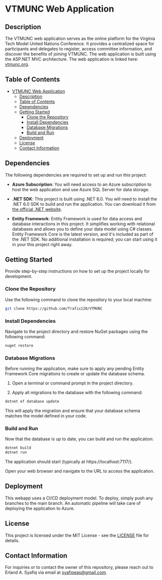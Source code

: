 # VTMUNC Web Application

## Description

The VTMUNC web application serves as the online platform for the Virginia Tech Model United Nations Conference. It provides a centralized space for participants and delegates to register, access committee information, and discover the benefits of joining VTMUNC. The web application is built using the ASP.NET MVC architecture. The web application is linked here: [vtmunc.org](https://vtmunc.org).

## Table of Contents

- [VTMUNC Web Application](#vtmunc-web-application)
  - [Description](#description)
  - [Table of Contents](#table-of-contents)
  - [Dependencies](#dependencies)
  - [Getting Started](#getting-started)
    - [Clone the Repository](#clone-the-repository)
    - [Install Dependencies](#install-dependencies)
    - [Database Migrations](#database-migrations)
    - [Build and Run](#build-and-run)
  - [Deployment](#deployment)
  - [License](#license)
  - [Contact Information](#contact-information)

## Dependencies

The following dependencies are required to set up and run this project:

- **Azure Subscription**: You will need access to an Azure subscription to host the web application and use Azure SQL Server for data storage.

- **.NET SDK**: This project is built using .NET 6.0. You will need to install the .NET 6.0 SDK to build and run the application. You can download it from [the official .NET website](https://dotnet.microsoft.com/download/dotnet/6.0).

- **Entity Framework**: Entity Framework is used for data access and database interactions in this project. It simplifies working with relational databases and allows you to define your data model using C# classes. Entity Framework Core is the latest version, and it's included as part of the .NET SDK. No additional installation is required; you can start using it in your this project right away.

## Getting Started

Provide step-by-step instructions on how to set up the project locally for development.

### Clone the Repository

Use the following command to clone the repository to your local machine:

```bash
git clone https://github.com/Trafix120/VTMUNC
```

### Install Dependencies

Navigate to the project directory and restore NuGet packages using the following command:

```bash
nuget restore
```

### Database Migrations

Before running the application, make sure to apply any pending Entity Framework Core migrations to create or update the database schema.

1. Open a terminal or command prompt in the project directory.

2. Apply all migrations to the database with the following command:

```bash
dotnet ef database update
```

This will apply the migration and ensure that your database schema matches the model defined in your code.

### Build and Run

Now that the database is up to date, you can build and run the application:

```bash
dotnet build
dotnet run
```

The application should start (typically at https://localhost:7117/).

Open your web browser and navigate to the URL to access the application.

## Deployment

This webapp uses a CI/CD deployment model. To deploy, simply push any branches to the main branch. An automatic pipeline will take care of deploying the application to Azure.

## License

This project is licensed under the MIT License - see the [LICENSE](https://github.com/Trafix120/VTMUNC/blob/main/LICENSE) file for details.

## Contact Information

For inquiries or to contact the owner of this repository, please reach out to Erland A. Syafiq via email at syafiqeas@gmail.com.
